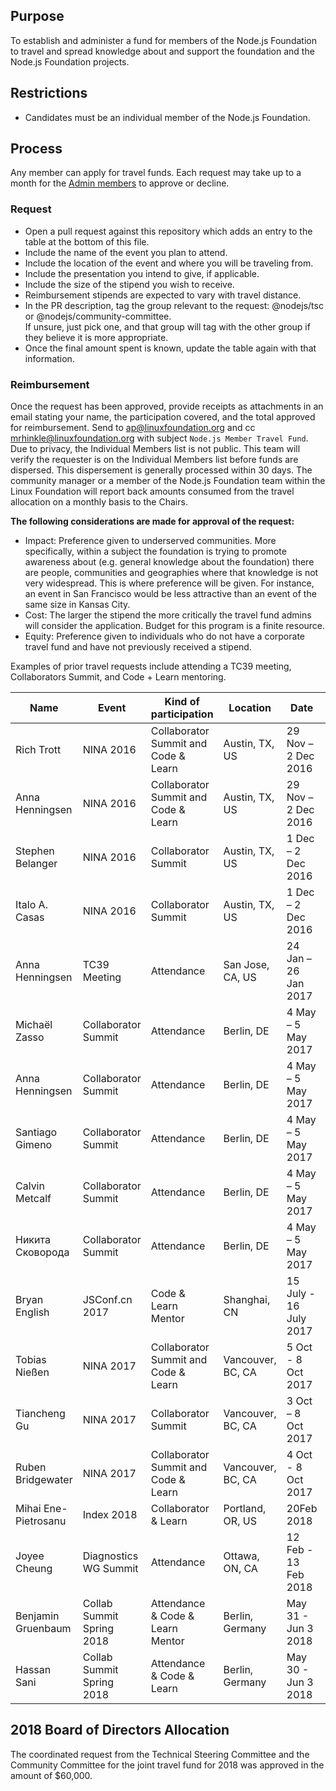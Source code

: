 ## Purpose

To establish and administer a fund for members of the Node.js
Foundation to travel and spread knowledge about and support the foundation
and the Node.js Foundation projects.

## Restrictions

* Candidates must be an individual member of the Node.js Foundation.

## Process

Any member can apply for travel funds. Each request may take up to a month
for the [Admin members](https://github.com/nodejs/admin#governance-and-current-members)
to approve or decline.

### Request
* Open a pull request against this repository which adds an entry to the table at the bottom of this file.
 * Include the name of the event you plan to attend.
 * Include the location of the event and where you will be traveling from.
 * Include the presentation you intend to give, if applicable.
 * Include the size of the stipend you wish to receive.
  * Reimbursement stipends are expected to vary with travel distance.
  * In the PR description, tag the group relevant to the request: @nodejs/tsc or @nodejs/community-committee.  
  If unsure, just pick one, and that group will tag with the other group if they believe it is more appropriate.
* Once the final amount spent is known, update the table again with that information.

### Reimbursement

Once the request has been approved, provide receipts as attachments in an email stating your name, the participation covered, and the total approved for reimbursement. Send to ap@linuxfoundation.org and cc mrhinkle@linuxfoundation.org with subject `Node.js Member Travel Fund`. Due to privacy, the Individual Members list is not public. This team will verify the requester is on the Individual Members list before funds are dispersed. This dispersement is generally processed within 30 days. The community manager or a member of the Node.js Foundation team within the Linux Foundation will report back amounts consumed from the travel allocation on a monthly basis to the Chairs.

**The following considerations are made for approval of the request:**

* Impact: Preference given to underserved communities. More specifically,
within a subject the foundation is trying to promote awareness about (e.g.
general knowledge about the foundation) there are people, communities and
geographies where that knowledge is not very widespread. This is where
preference will be given. For instance, an event in San Francisco would be
less attractive than an event of the same size in Kansas City.
* Cost: The larger the stipend the more critically the travel fund admins will
consider the application. Budget for this program is a finite resource.
* Equity: Preference given to individuals who do not have a corporate travel fund and have
not previously received a stipend.

Examples of prior travel requests include attending a TC39 meeting, Collaborators
Summit, and Code + Learn mentoring.

Name | Event | Kind of participation | Location | Date | Stipend size
---- | ----- | --------------------- | -------- | ---- | ------------
Rich Trott | NINA 2016 | Collaborator Summit and Code & Learn | Austin, TX, US | 29 Nov – 2 Dec 2016 | US$ 2000
Anna Henningsen | NINA 2016 | Collaborator Summit and Code & Learn | Austin, TX, US | 29 Nov – 2 Dec 2016 | US$ 2530
Stephen Belanger | NINA 2016 | Collaborator Summit | Austin, TX, US | 1 Dec – 2 Dec 2016 | US$ 800
Italo A. Casas | NINA 2016 | Collaborator Summit | Austin, TX, US | 1 Dec – 2 Dec 2016 | US$ 644
Anna Henningsen | TC39 Meeting | Attendance | San Jose, CA, US | 24 Jan – 26 Jan 2017 | US$ 1048
Michaël Zasso | Collaborator Summit | Attendance | Berlin, DE | 4 May – 5 May 2017 | US$ 318
Anna Henningsen | Collaborator Summit | Attendance | Berlin, DE | 4 May – 5 May 2017 | US$ 240
Santiago Gimeno | Collaborator Summit | Attendance | Berlin, DE | 4 May – 5 May 2017 | US$ 160
Calvin Metcalf | Collaborator Summit | Attendance | Berlin, DE | 4 May – 5 May 2017 | US$ 600
Никита Сковорода | Collaborator Summit | Attendance | Berlin, DE | 4 May – 5 May 2017 | €573
Bryan English | JSConf.cn 2017 | Code & Learn Mentor | Shanghai, CN | 15 July - 16 July 2017 | $1100
Tobias Nießen | NINA 2017 | Collaborator Summit and Code & Learn | Vancouver, BC, CA | 5 Oct - 8 Oct 2017 | €1300
Tiancheng Gu | NINA 2017 | Collaborator Summit | Vancouver, BC, CA | 3 Oct – 8 Oct 2017 | US$ 1200
Ruben Bridgewater | NINA 2017 | Collaborator Summit and Code & Learn | Vancouver, BC, CA | 4 Oct - 8 Oct 2017 | €1500
Mihai Ene-Pietrosanu | Index 2018 | Collaborator & Learn | Portland, OR, US | 20Feb 2018 | US$ 283
Joyee Cheung | Diagnostics WG Summit | Attendance | Ottawa, ON, CA | 12 Feb - 13 Feb 2018 | US$ 1650
Benjamin Gruenbaum | Collab Summit Spring 2018 | Attendance & Code & Learn Mentor | Berlin, Germany | May 31 - Jun 3 2018 | $400
Hassan Sani | Collab Summit Spring 2018 | Attendance & Code & Learn | Berlin, Germany | May 30 - Jun 3 2018 | $1,000

## 2018 Board of Directors Allocation
The coordinated request from the Technical Steering Committee and the Community Committee for the joint travel fund for 2018 was approved in the amount of $60,000.
